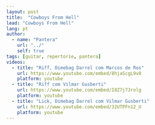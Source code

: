 ```yaml
---
layout: post
title:  "Cowboys From Hell"
lead: "Cowboys From Hell"
lang: pt
author:
  - name: "Pantera"
    url: "../"
    self: true
tags: [guitar, repertorie, pantera]
videos:
  - title: "Riff, Dimebag Darrel com Marcos de Ros"
    url: https://www.youtube.com/embed/8hjaScgL9v8
    platform: youtube
  - title: "Riff com Vilmar Gusberti"
    url: https://www.youtube.com/embed/I8Z7j7Jrolg
    platform: youtube
  - title: "Lick, Dimebag Darrel com Vilmar Gusberti"
    url: https://www.youtube.com/embed/32UTPFn12_U
    platform: youtube
---
```

